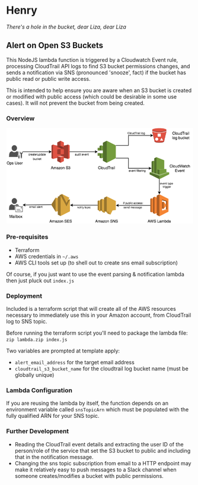 # Henry
_There's a hole in the bucket, dear Liza, dear Liza_
## Alert on Open S3 Buckets

This NodeJS lambda function is triggered by a Cloudwatch Event rule, processing CloudTrail API logs to find S3 bucket permissions changes, and sends a notification via SNS (pronounced 'snooze', fact) if the bucket has public read or public write access.

This is intended to help ensure you are aware when an S3 bucket is created or modified with public access (which could be desirable in some use cases). It will not prevent the bucket from being created.

### Overview

![Process flow from S3 permission change to email alert](alert_open_s3_buckets.png)

### Pre-requisites

- Terraform
- AWS credentials in `~/.aws`
- AWS CLI tools set up (to shell out to create sns email subscription)

Of course, if you just want to use the event parsing & notification lambda then just pluck out `index.js`

### Deployment

Included is a terraform script that will create all of the AWS resources necessary to immediately use this in your Amazon account, from CloudTrail log to SNS topic.

Before running the terraform script you'll need to package the lambda file: `zip lambda.zip index.js`

Two variables are prompted at template apply:
- `alert_email_address` for the target email address
- `cloudtrail_s3_bucket_name` for the cloudtrail log bucket name (must be globally unique)

### Lambda Configuration

If you are reusing the lambda by itself, the function depends on an environment variable called `snsTopicArn` which must be populated with the fully qualified ARN for your SNS topic.

### Further Development

- Reading the CloudTrail event details and extracting the user ID of the person/role of the service that set the S3 bucket to public and including that in the notification message.
- Changing the sns topic subscription from email to a HTTP endpoint may make it relatively easy to push messages to a Slack channel when someone creates/modifies a bucket with public permissions.